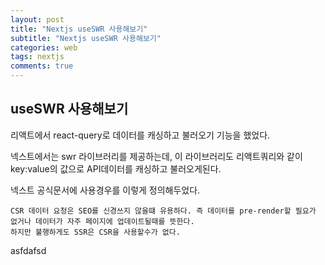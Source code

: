 ```yaml
---
layout: post
title: "Nextjs useSWR 사용해보기"
subtitle: "Nextjs useSWR 사용해보기"
categories: web
tags: nextjs
comments: true
---
```


## useSWR 사용해보기

리액트에서 react-query로 데이터를 캐싱하고 불러오기 기능을 했었다.

넥스트에서는 swr 라이브러리를 제공하는데, 이 라이브러리도 리액트쿼리와 같이 key:value의 값으로 API데이터를 캐싱하고 불러오게된다.

넥스트 공식문서에 사용경우를 이렇게 정의해두었다.

```
CSR 데이터 요청은 SEO를 신경쓰지 않을떄 유용하다. 즉 데이터를 pre-render할 필요가 없거나 데이터가 자주 페이지에 업데이트될때를 뜻한다.
하지만 불행하게도 SSR은 CSR을 사용할수가 없다.

```

asfdafsd
